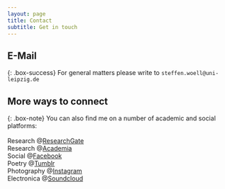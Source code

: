 ```yaml
---
layout: page
title: Contact
subtitle: Get in touch
---
```


## E-Mail

{: .box-success}
For general matters please write to `steffen.woell@uni-leipzig.de`

## More ways to connect

{: .box-note}
You can also find me on a number of academic and social platforms:<br/><br/>Research @<a href="https://www.researchgate.net/profile/Steffen_Woell3" target="_blank">ResearchGate</a><br/>Research @<a href="https://uni-leipzig.academia.edu/SteffenWöll" target="_blank">Academia</a><br/>Social @<a href="https://www.facebook.com/steffen.woell" target="_blank">Facebook</a><br/>Poetry @<a href="http://walkingintozero.tumblr.com" target="_blank">Tumblr</a><br/>Photography @<a href="https://www.instagram.com/streetart_leipzig/" target="_blank">Instagram</a><br/>Electronica @<a href="https://soundcloud.com/w-a_s" target="_blank">Soundcloud</a>
